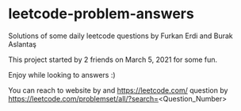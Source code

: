 # leetcode-problem-answers
Solutions of some daily leetcode questions by Furkan Erdi and Burak Aslantaş

This project started by 2 friends on March 5, 2021 for some fun.

Enjoy while looking to answers :)

You can reach to website by and https://leetcode.com/ question by https://leetcode.com/problemset/all/?search=<Question_Number>
